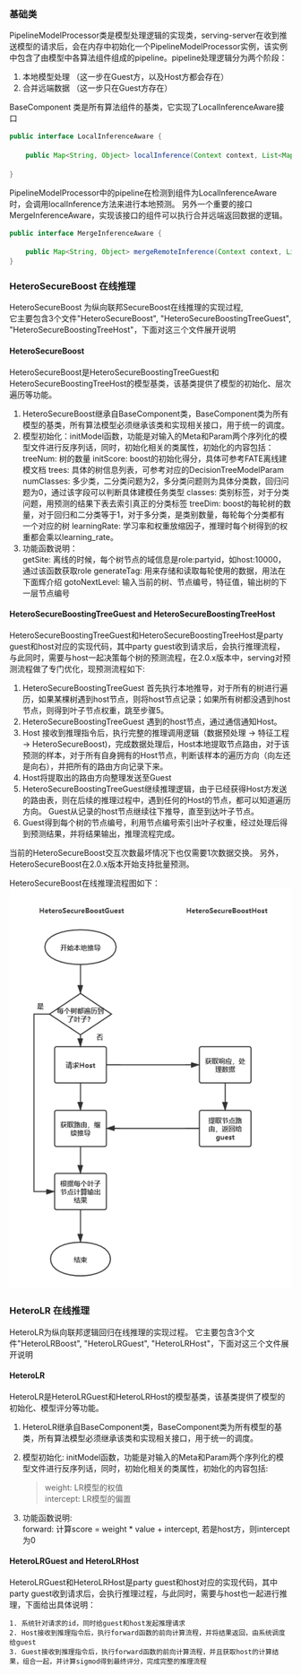 ### 基础类
PipelineModelProcessor类是模型处理逻辑的实现类，serving-server在收到推送模型的请求后，会在内存中初始化一个PipelineModelProcessor实例，该实例中包含了由模型中各算法组件组成的pipeline。pipeline处理逻辑分为两个阶段：  
1) 本地模型处理 （这一步在Guest方，以及Host方都会存在）  
2) 合并远端数据 （这一步只在Guest方存在）  

BaseComponent 类是所有算法组件的基类，它实现了LocalInferenceAware接口  
```java
public interface LocalInferenceAware {
​
    public Map<String, Object> localInference(Context context, List<Map<String, Object>> input);
​
}
```
PipelineModelProcessor中的pipeline在检测到组件为LocalInferenceAware时，会调用localInference方法来进行本地预测。
另外一个重要的接口MergeInferenceAware，实现该接口的组件可以执行合并远端返回数据的逻辑。  
```java
public interface MergeInferenceAware {
​
    public Map<String, Object> mergeRemoteInference(Context context, List<Map<String, Object>> localData, Map<String, Object> remoteData);
}
```

### HeteroSecureBoost 在线推理
HeteroSecureBoost 为纵向联邦SecureBoost在线推理的实现过程,  
它主要包含3个文件"HeteroSecureBoost", "HeteroSecureBoostingTreeGuest", "HeteroSecureBoostingTreeHost"，下面对这三个文件展开说明

#### HeteroSecureBoost
HeteroSecureBoost是HeteroSecureBoostingTreeGuest和HeteroSecureBoostingTreeHost的模型基类，该基类提供了模型的初始化、层次遍历等功能。

1. HeteroSecureBoost继承自BaseComponent类，BaseComponent类为所有模型的基类，所有算法模型必须继承该类和实现相关接口，用于统一的调度。
2. 模型初始化：initModel函数，功能是对输入的Meta和Param两个序列化的模型文件进行反序列话，同时，初始化相关的类属性，初始化的内容包括：  
treeNum: 树的数量
initScore: boost的初始化得分，具体可参考FATE离线建模文档
trees: 具体的树信息列表，可参考对应的DecisionTreeModelParam
numClasses: 多少类，二分类问题为2，多分类问题则为具体分类数，回归问题为0，通过该字段可以判断具体建模任务类型
classes: 类别标签，对于分类问题，用预测的结果下表去索引真正的分类标签
treeDim: boost的每轮树的数量，对于回归和二分类等于1，对于多分类，是类别数量，每轮每个分类都有一个对应的树
learningRate: 学习率和权重放缩因子，推理时每个树得到的权重都会乘以learning_rate。
3. 功能函数说明：  
getSite: 离线的时候，每个树节点的域信息是role:partyid，如host:10000，通过该函数获取role
generateTag: 用来存储和读取每轮使用的数据，用法在下面辉介绍
gotoNextLevel: 输入当前的树、节点编号，特征值，输出树的下一层节点编号  

#### HeteroSecureBoostingTreeGuest and HeteroSecureBoostingTreeHost
HeteroSecureBoostingTreeGuest和HeteroSecureBoostingTreeHost是party guest和host对应的实现代码，其中party guest收到请求后，会执行推理流程，与此同时，需要与host一起决策每个树的预测流程，在2.0.x版本中，serving对预测流程做了专门优化，现预测流程如下:

1. HeteroSecureBoostingTreeGuest 首先执行本地推导，对于所有的树进行遍历，如果某棵树遇到host节点，则将host节点记录；如果所有树都没遇到host节点，则得到叶子节点权重，跳至步骤5。
2. HeteroSecureBoostingTreeGuest 遇到的host节点，通过通信通知Host。
3. Host 接收到推理指令后，执行完整的推理调用逻辑（数据预处理 -> 特征工程 -> HeteroSecureBoost)，完成数据处理后，Host本地提取节点路由，对于该预测的样本，对于所有自身拥有的Host节点，判断该样本的遍历方向（向左还是向右），并把所有的路由方向记录下来。
4. Host将提取出的路由方向整理发送至Guest
5. HeteroSecureBoostingTreeGuest继续推理逻辑，由于已经获得Host方发送的路由表，则在后续的推理过程中，遇到任何的Host的节点，都可以知道遍历方向。 Guest从记录的host节点继续往下推导，直至到达叶子节点。
6. Guest得到每个树的节点编号，利用节点编号索引出叶子权重，经过处理后得到预测结果，并将结果输出，推理流程完成。  

当前的HeteroSecureBoost交互次数最坏情况下也仅需要1次数据交换。
另外，HeteroSecureBoost在2.0.x版本开始支持批量预测。

HeteroSecureBoost在线推理流程图如下：
![inference_flow](../img/inference_flow.jpg)

### HeteroLR 在线推理
HeteroLR为纵向联邦逻辑回归在线推理的实现过程。
它主要包含3个文件"HeteroLRBoost", "HeteroLRGuest", "HeteroLRHost"，下面对这三个文件展开说明
#### HeteroLR
HeteroLR是HeteroLRGuest和HeteroLRHost的模型基类，该基类提供了模型的初始化、模型评分等功能。

1. HeteroLR继承自BaseComponent类，BaseComponent类为所有模型的基类，所有算法模型必须继承该类和实现相关接口，用于统一的调度。
2. 模型初始化: initModel函数，功能是对输入的Meta和Param两个序列化的模型文件进行反序列话，同时，初始化相关的类属性，初始化的内容包括:  
    >weight: LR模型的权值  
    >intercept: LR模型的偏置

3. 功能函数说明:  
    forward: 计算score = weight * value + intercept, 若是host方，则intercept为0

#### HeteroLRGuest and HeteroLRHost
HeteroLRGuest和HeteroLRHost是party guest和host对应的实现代码，其中party guest收到请求后，会执行推理过程，与此同时，需要与host也一起进行推理，下面给出具体说明：
```text
1. 系统针对请求的id，同时给guest和host发起推理请求
2. Host接收到推理指令后，执行forward函数的前向计算流程，并将结果返回，由系统调度给guest
3. Guest接收到推理指令后，执行forward函数的前向计算流程，并且获取host的计算结果，组合一起，并计算sigmod得到最终评分，完成完整的推理流程  
```